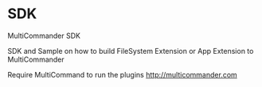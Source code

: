 # SDK

MultiCommander SDK

SDK and Sample on how to build FileSystem Extension or App Extension to MultiCommander

Require MultiCommand to run the plugins
http://multicommander.com

